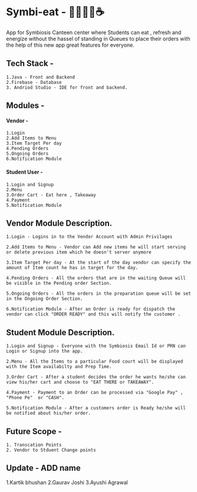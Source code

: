 # Symbi-eat - 🌯🥣🍉🍌☕
App for Symbiosis Canteen center where Students can eat , refresh and energize without the hassel of standing in Queues to place their orders with the help of this new app great features for everyone.

## Tech Stack -
```
1.Java - Front and Backend
2.Firebase - Database
3. Andriod Studio - IDE for front and backend.
```

## Modules -

#### Vendor -
```
1.Login
2.Add Items to Menu  
3.Item Target Per day  
4.Pending Orders        
5.Ongoing Orders     
6.Notification Module
```

#### Student User -
```
1.Login and Signup
2.Menu
3.Order Cart - Eat here , Takeaway
4.Payment
5.Notification Module
```

## Vendor Module Description.
```
1.Login - Logins in to the Vendor Account with Admin Privilages

2.Add Items to Menu - Vendor can Add new items he will start serving or delete previous item which he doesn't server anymore 

3.Item Target Per day - At the start of the day vendor can specify the amount of Item count he has in target for the day.

4.Pending Orders - All the orders that are in the waiting Queue will be visible in the Pending order Section.

5.Ongoing Orders - All the orders in the preparation queue will be set in the Ongoing Order Section.

6.Notification Module - After an Order is ready for dispatch the vendor can click "ORDER READY" and this will notify the customer .
```

## Student Module Description.
```
1.Login and Signup - Everyone with the Symbiosis Email Id or PRN can Login or Signup into the app.

2.Menu - All the Items to a particular Food court will be displayed with the Item availabilty and Prep Time.

3.Order Cart - After a student decides the order he wants he/she can view his/her cart and choose to "EAT THERE or TAKEAWAY".

4.Payment - Payment to an Order can be processed via "Google Pay" , "Phone Pe"  or "CASH". 

5.Notification Module - After a customers order is Ready he/she will be notified about his/her order.
```


## Future Scope - 
```
1. Transcation Points
2. Vendor to Stduent Change points
```

## Update - ADD name

1.Kartik bhushan
2.Gaurav Joshi
3.Ayushi Agrawal
